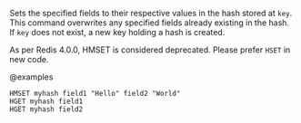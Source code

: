 Sets the specified fields to their respective values in the hash stored at
`key`.
This command overwrites any specified fields already existing in the hash.
If `key` does not exist, a new key holding a hash is created.

As per Redis 4.0.0, HMSET is considered deprecated. Please prefer `HSET` in new code.

@examples

```cli
HMSET myhash field1 "Hello" field2 "World"
HGET myhash field1
HGET myhash field2
```

